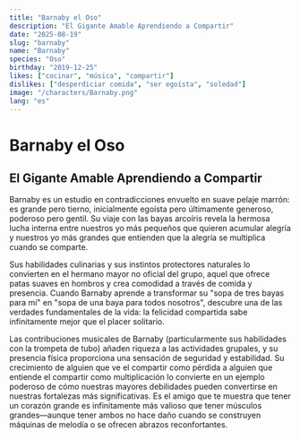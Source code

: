 ```yaml
---
title: "Barnaby el Oso"
description: "El Gigante Amable Aprendiendo a Compartir"
date: "2025-08-19"
slug: "barnaby"
name: "Barnaby"
species: "Oso"
birthday: "2019-12-25"
likes: ["cocinar", "música", "compartir"]
dislikes: ["desperdiciar comida", "ser egoísta", "soledad"]
image: "/characters/Barnaby.png"
lang: "es"
---
```


# Barnaby el Oso
## El Gigante Amable Aprendiendo a Compartir

Barnaby es un estudio en contradicciones envuelto en suave pelaje marrón: es grande pero tierno, inicialmente egoísta pero últimamente generoso, poderoso pero gentil. Su viaje con las bayas arcoíris revela la hermosa lucha interna entre nuestros yo más pequeños que quieren acumular alegría y nuestros yo más grandes que entienden que la alegría se multiplica cuando se comparte.

Sus habilidades culinarias y sus instintos protectores naturales lo convierten en el hermano mayor no oficial del grupo, aquel que ofrece patas suaves en hombros y crea comodidad a través de comida y presencia. Cuando Barnaby aprende a transformar su "sopa de tres bayas para mí" en "sopa de una baya para todos nosotros", descubre una de las verdades fundamentales de la vida: la felicidad compartida sabe infinitamente mejor que el placer solitario.

Las contribuciones musicales de Barnaby (particularmente sus habilidades con la trompeta de tubo) añaden riqueza a las actividades grupales, y su presencia física proporciona una sensación de seguridad y estabilidad. Su crecimiento de alguien que ve el compartir como pérdida a alguien que entiende el compartir como multiplicación lo convierte en un ejemplo poderoso de cómo nuestras mayores debilidades pueden convertirse en nuestras fortalezas más significativas. Es el amigo que te muestra que tener un corazón grande es infinitamente más valioso que tener músculos grandes—aunque tener ambos no hace daño cuando se construyen máquinas de melodía o se ofrecen abrazos reconfortantes.